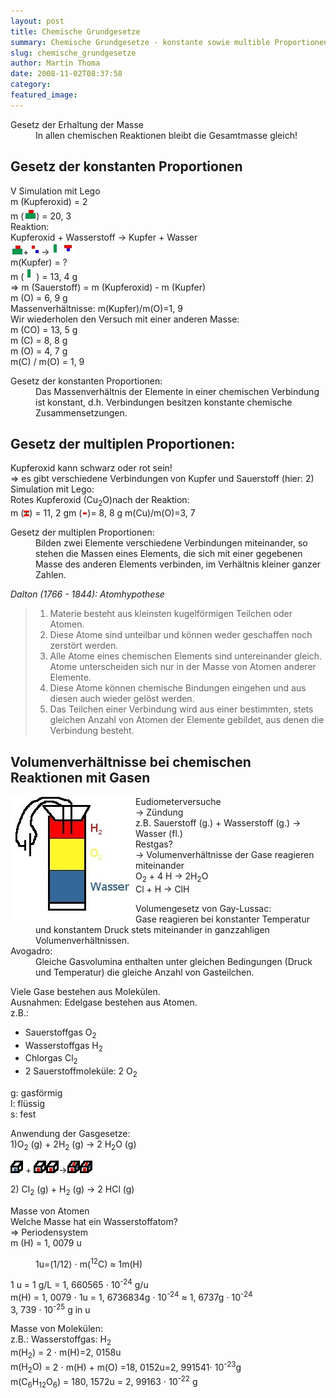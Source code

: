 ```yaml
---
layout: post
title: Chemische Grundgesetze
summary: Chemische Grundgesetze - konstante sowie multible Proportionen
slug: chemische_grundgesetze
author: Martin Thoma
date: 2008-11-02T08:37:58
category:
featured_image:
---
```

<dl><dt>Gesetz der Erhaltung der Masse</dt><dd>In allen chemischen Reaktionen bleibt die Gesamtmasse gleich!</dd></dl><h2>Gesetz der konstanten Proportionen</h2>
<p><span class="important">V</span> Simulation mit Lego<br/>
<span class="tab">m (Kupferoxid)</span> = 2<br/>
<span class="tab">m (<img src="bilder/legostein.jpg" alt="Kupferoxid" />)</span> = 20, 3<br/>
<span class="u">Reaktion:</span><br/>
Kupferoxid + Wasserstoff &#8594; Kupfer + Wasser<br/>
<img src="bilder/legostein.jpg" alt="Kupferoxid" />+<img src="bilder/lego_wasserstoff.jpg" alt="Wasserstoff" />&#8594;<img src="bilder/lego_kupfer.jpg" alt="Kupfer"/><img src="bilder/lego_wasser.jpg" alt="Wasser" /><br/>
<span class="tab">m(Kupfer)</span> = ?<br/>
<span class="tab">m (<img src="bilder/lego_kupfer.jpg" alt="Kupfer" />)</span> = 13, 4 g<br/>
&#8658; m (Sauerstoff) = m (Kupferoxid) - m (Kupfer)<br/>
<span class="tab">m (O)</span> = 6, 9 g<br/>
Massenverhältnisse: m(Kupfer)/m(O)=1, 9<br/>
Wir wiederholen den Versuch mit einer anderen Masse:<br/>
<span class="tab">m (CO)</span> = 13, 5 g<br/>
<span class="tab">m (C)</span> = 8, 8 g<br/>
<span class="tab">m (O)</span> = 4, 7 g<br/>
<span class="tab">m(C) / m(O)</span> = 1, 9</p>
<dl><dt>Gesetz der konstanten Proportionen:</dt><dd>Das Massenverhältnis der Elemente in einer chemischen Verbindung ist konstant, d.h. Verbindungen besitzen konstante chemische Zusammensetzungen.</dd></dl><h2>Gesetz der multiplen Proportionen:</h2>
<p>Kupferoxid kann schwarz oder rot sein!<br/>
&#8658; es gibt verschiedene Verbindungen von Kupfer und Sauerstoff (hier: 2)<br/>
<span class="u">Simulation mit Lego:</span><br/>
Rotes Kupferoxid (Cu<sub>2</sub>O)nach der Reaktion:<br/>
<span class="tab">m (<img src="bilder/lego_rotes_kupferoxid.jpg" alt="Rotes Kupferoxid" />)</span> = 11, 2 gm (<img src="bilder/lego_kupfer2.jpg" alt="Kupfer 2" />)= 8, 8 g m(Cu)/m(O)=3, 7</p>
<dl><dt>Gesetz der multiplen Proportionen:</dt><dd>Bilden zwei Elemente verschiedene Verbindungen miteinander, so stehen die Massen eines Elements, die sich mit einer gegebenen Masse des anderen Elements verbinden, im Verhältnis kleiner ganzer Zahlen.</dd></dl><cite>Dalton (1766 - 1844): Atomhypothese</cite><blockquote class="style1"><ol>
    <li>Materie besteht aus kleinsten kugelförmigen Teilchen oder Atomen.</li>
    <li>Diese Atome sind unteilbar und können weder geschaffen noch zerstört werden.</li>
    <li>Alle Atome eines chemischen Elements sind untereinander gleich. Atome unterscheiden sich nur in der Masse von Atomen anderer Elemente.</li>
    <li>Diese Atome können chemische Bindungen eingehen und aus diesen auch wieder gelöst werden.</li>
    <li>Das Teilchen einer Verbindung wird aus einer bestimmten, stets gleichen Anzahl von Atomen der Elemente gebildet, aus denen die Verbindung besteht.</li></ol></blockquote><h2>Volumenverhältnisse bei chemischen Reaktionen mit Gasen</h2>
<p><img src="bilder/eudiometer.jpg" style="float:left;" alt="Eudiometer" />Eudiometerversuche<br/>
&#8594; Zündung<br/>
z.B. Sauerstoff (g.) + Wasserstoff (g.) &#8594; Wasser (fl.)<br/>
Restgas?<br/>
&#8594; Volumenverhältnisse der Gase reagieren miteinander<br/>
O<sub>2</sub> + 4 H &#8594; 2H<sub>2</sub>O<br/>
Cl + H &#8594; ClH</p>
<dl><dt>Volumengesetz von Gay-Lussac:</dt><dd>Gase reagieren bei konstanter Temperatur und konstantem Druck stets miteinander in ganzzahligen Volumenverhältnissen.</dd><dt>Avogadro:</dt><dd>Gleiche Gasvolumina enthalten unter gleichen Bedingungen (Druck und Temperatur) die gleiche Anzahl von Gasteilchen.</dd></dl>

<p>Viele Gase bestehen aus Molekülen.<br/>
<span class="tab">Ausnahmen</span>: Edelgase bestehen aus Atomen.<br/>
<span class="tab">z.B.</span>:</p>
<ul>
    <li>Sauerstoffgas O<sub>2</sub></li>
    <li>Wasserstoffgas H<sub>2</sub></li>
    <li>Chlorgas Cl<sub>2</sub></li>
    <li>2 Sauerstoffmoleküle: 2 O<sub>2</sub></li>
</ul>



<p><span class="tab">g</span>: gasförmig<br/>
<span class="tab">l</span>: flüssig<br/>
<span class="tab">s</span>: fest</p>
<p><span class="u">Anwendung der Gasgesetze:</span><br/>
1)O<sub>2</sub> (g) + 2H<sub>2</sub> (g) &#8594; 2 H<sub>2</sub>O (g)</p>
<p><img src="bilder/volumen_o.jpg" alt="Volumen O" /> + <img src="bilder/volumen_h.jpg" alt="Volumen H" /><img src="bilder/volumen_h.jpg" alt="Volumen H" />&#8594;<img src="bilder/volumen_h2o.jpg" alt="Volumen H20" /><img src="bilder/volumen_h2o.jpg" alt="Volumen H20" /></p>
<p>2) Cl<sub>2</sub> (g) + H<sub>2</sub> (g) &#8594; 2 HCl (g)</p>
<p><span class="u">Masse von Atomen</span><br/>
Welche Masse hat ein Wasserstoffatom?<br/>
&#8658; Periodensystem<br/>
<span class="tab">m (H)</span> = 1, 0079 u</p>
<dl><dd>1u=(1/12) &#8901; m(<sup>12</sup>C) &#8776; 1m(H)</dd></dl>

<p><span class="tab">1 u</span> = 1 g/L = 1, 660565 &#8901; 10<sup>-24</sup> g/u<br/>
<span class="tab">m(H)</span> = 1, 0079 &#8901; 1u = 1, 6736834g &#8901; 10<sup>-24</sup> &#8776; 1, 6737g &#8901; 10<sup>-24</sup><br/>
3, 739 &#8901; 10<sup>-25</sup> g in u</p>
<p><span class="u">Masse von Molekülen:</span><br/>
z.B.: Wasserstoffgas: H<sub>2</sub><br/>
<span class="tab">m(H<sub>2</sub>)</span> = 2 &#8901; m(H)=2, 0158u<br/>
<span class="tab">m(H<sub>2</sub>O)</span> = 2 &#8901; m(H) + m(O) =18, 0152u=2, 991541&#8901; 10<sup>-23</sup>g<br/>
<span class="tab">m(C<sub>6</sub>H<sub>12</sub>O<sub>6</sub>)</span> = 180, 1572u = 2, 99163 &#8901; 10<sup>-22</sup> g</p>

